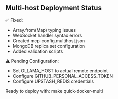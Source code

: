 ## Multi-host Deployment Status

✅ Fixed:
- Array.from(Map) typing issues
- WebSocket handler syntax errors  
- Created mcp-config.multihost.json
- MongoDB replica set configuration
- Added validation scripts

⚠️ Pending Configuration:
- Set OLLAMA_HOST to actual remote endpoint
- Configure GITHUB_PERSONAL_ACCESS_TOKEN
- Configure UPSTASH_REDIS credentials

Ready to deploy with: make quick-docker-multi

